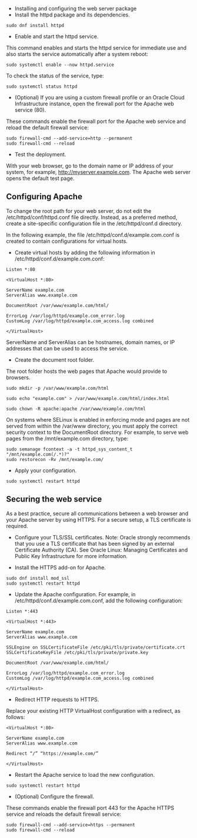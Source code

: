- Installing and configuring the web server package
- Install the httpd package and its dependencies.

```
sudo dnf install httpd
```
- Enable and start the httpd service.

This command enables and starts the httpd service for immediate use and also starts the service automatically after a system reboot:

```
sudo systemctl enable --now httpd.service
```
To check the status of the service, type:
```
sudo systemctl status httpd
```
- (Optional) If you are using a custom firewall profile or an Oracle Cloud Infrastructure instance, open the firewall port for the Apache web service (80).

These commands enable the firewall port for the Apache web service and reload the default firewall service:
```
sudo firewall-cmd --add-service=http --permanent
sudo firewall-cmd --reload
```
- Test the deployment.

With your web browser, go to the domain name or IP address of your system, for example, http://myserver.example.com. The Apache web server opens the default test page.

## Configuring Apache
To change the root path for your web server, do not edit the /etc/httpd/conf/httpd.conf file directly. Instead, as a preferred method, create a site-specific configuration file in the /etc/httpd/conf.d directory.

In the following example, the file /etc/httpd/conf.d/example.com.conf is created to contain configurations for virtual hosts.

- Create virtual hosts by adding the following information in /etc/httpd/conf.d/example.com.conf:

```
Listen *:80

<VirtualHost *:80>

ServerName example.com
ServerAlias www.example.com

DocumentRoot /var/www/example.com/html/

ErrorLog /var/log/httpd/example.com_error.log
CustomLog /var/log/httpd/example.com_access.log combined

</VirtualHost>
```
ServerName and ServerAlias can be hostnames, domain names, or IP addresses that can be used to access the service.

- Create the document root folder.

The root folder hosts the web pages that Apache would provide to browsers.

```
sudo mkdir -p /var/www/example.com/html
```
```
sudo echo "example.com" > /var/www/example.com/html/index.html
```
```
sudo chown -R apache:apache /var/www/example.com/html
```
On systems where SELinux is enabled in enforcing mode and pages are not served from within the /var/www directory, you must apply the correct security context to the DocumentRoot directory. For example, to serve web pages from the /mnt/example.com directory, type:

```
sudo semanage fcontext -a -t httpd_sys_content_t "/mnt/example.com(/.*)?"
sudo restorecon -Rv /mnt/example.com/
```
- Apply your configuration.

```
sudo systemctl restart httpd
```
## Securing the web service
As a best practice, secure all communications between a web browser and your Apache server by using HTTPS. For a secure setup, a TLS certificate is required.

- Configure your TLS/SSL certificates.
Note:
Oracle strongly recommends that you use a TLS certificate that has been signed by an external Certificate Authority (CA). See Oracle Linux: Managing Certificates and Public Key Infrastructure for more information.

- Install the HTTPS add-on for Apache.
```
sudo dnf install mod_ssl
sudo systemctl restart httpd
```
- Update the Apache configuration. For example, in /etc/httpd/conf.d/example.com.conf, add the following configuration:
```
Listen *:443

<VirtualHost *:443>

ServerName example.com
ServerAlias www.example.com

SSLEngine on SSLCertificateFile /etc/pki/tls/private/certificate.crt
SSLCertificateKeyFile /etc/pki/tls/private/private.key

DocumentRoot /var/www/example.com/html/

ErrorLog /var/log/httpd/example.com_error.log
CustomLog /var/log/httpd/example.com_access.log combined

</VirtualHost>
```
- Redirect HTTP requests to HTTPS.

Replace your existing HTTP VirtualHost configuration with a redirect, as follows:
```
<VirtualHost *:80>

ServerName example.com
ServerAlias www.example.com

Redirect “/” “https://example.com/”

</VirtualHost>
```
- Restart the Apache service to load the new configuration.
```
sudo systemctl restart httpd
```
- (Optional) Configure the firewall.

These commands enable the firewall port 443 for the Apache HTTPS service and reloads the default firewall service:
```
sudo firewall-cmd --add-service=https --permanent
sudo firewall-cmd --reload
```
